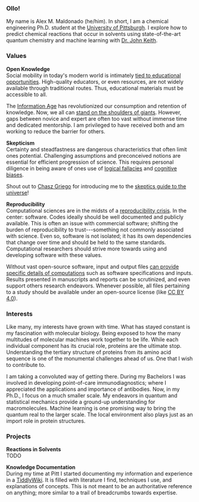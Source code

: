 ### Ollo!

My name is Alex M. Maldonado (he/him).
In short, I am a chemical engineering Ph.D. student at the [University of Pittsburgh](https://www.pitt.edu/).
I explore how to predict chemical reactions that occur in solvents using state-of-the-art quantum chemistry and machine learning with [Dr. John Keith](http://www.klic.pitt.edu/).

### Values

**Open Knowledge**\
Social mobility in today's modern world is intimately [tied to educational opportunities](https://en.wikipedia.org/wiki/Social_mobility#Influence_of_intelligence_and_education).
High-quality educators, or even resources, are not widely available through traditional routes.
Thus, educational materials must be accessible to all.

The [Information Age](https://en.wikipedia.org/wiki/Information_Age) has revolutionized our consumption and retention of knowledge.
Now, we all can [stand on the shoulders of giants](https://en.wikipedia.org/wiki/Standing_on_the_shoulders_of_giants).
However, gaps between novice and expert are often too vast without immense time and dedicated mentorship.
I am privileged to have received both and am working to reduce the barrier for others.

**Skepticism**\
Certainty and steadfastness are dangerous characteristics that often limit ones potential.
Challenging assumptions and preconceived notions are essential for efficient progression of science.
This requires personal diligence in being aware of ones use of [logical fallacies](https://en.wikipedia.org/wiki/List_of_fallacies) and [cognitive biases](https://en.wikipedia.org/wiki/List_of_cognitive_biases).

Shout out to [Chasz Griego](https://twitter.com/ChaszGriego) for introducing me to the [skeptics guide to the universe](https://www.theskepticsguide.org/)!

**Reproducibility**\
Computational sciences are in the midsts of a [reproducibility crisis](https://www.chemistryworld.com/news/chemistrys-reproducibility-crisis-that-youve-probably-never-heard-of/4011693.article).
In the center: software.
Codes ideally should be well documented and publicly available.
This is often an issue with commercial software; shifting the burden of reproducibility to trust---something not commonly associated with science.
Even so, software is not isolated; it has its own dependencies that change over time and should be held to the same standards.
Computational researchers should strive more towards using and developing software with these values.

Without vast open-source software, input and output files [can provide specific details of computations](https://pubs.acs.org/doi/full/10.1021/acs.chemmater.7b00799) such as software specifications and inputs.
Results presented in manuscripts and reports can be scrutinized, and even support others research endeavors.
Whenever possible, all files pertaining to a study should be available under an open-source license (like [CC BY 4.0](https://creativecommons.org/licenses/by/4.0/)).

### Interests

Like many, my interests have grown with time.
What has stayed constant is my fascination with molecular biology.
Being exposed to how the many multitudes of molecular machines work together to be life.
While each individual component has its crucial role, proteins are the ultimate stop.
Understanding the tertiary structure of proteins from its amino acid sequence is one of the monumental challenges ahead of us.
One that I wish to contribute to.

I am taking a convoluted way of getting there.
During my Bachelors I was involved in developing point-of-care immunodiagnostics; where I appreciated the applications and importance of antibodies.
Now, in my Ph.D., I focus on a much smaller scale.
My endeavors in quantum and statistical mechanics provide a ground-up understanding for macromolecules.
Machine learning is one promising way to bring the quantum real to the larger scale.
The local environment also plays just as an import role in protein structures.

### Projects

**Reactions in Solvents**\
TODO

**Knowledge Documentation**\
During my time at Pitt I started documenting my information and experience in a [TiddlyWiki](https://aalexmmaldonado.com/html/projects/compcrumbs.html).
It is filled with literature I find, techniques I use, and explanations of concepts.
This is not meant to be an authoritative reference on anything; more similar to a trail of breadcrumbs towards expertise.

<!--
**aalexmmaldonado/aalexmmaldonado** is a ✨ _special_ ✨ repository because its `README.md` (this file) appears on your GitHub profile.

Here are some ideas to get you started:

- 🔭 I’m currently working on ...
- 🌱 I’m currently learning ...
- 👯 I’m looking to collaborate on ...
- 🤔 I’m looking for help with ...
- 💬 Ask me about ...
- 📫 How to reach me: ...
- 😄 Pronouns: ...
- ⚡ Fun fact: ...
-->

